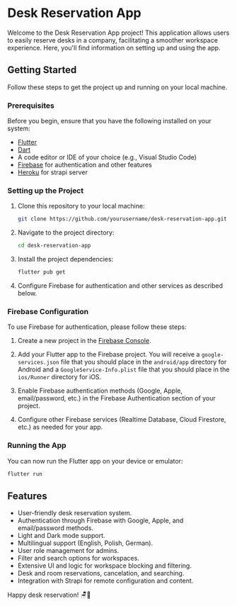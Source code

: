 # Desk Reservation App

Welcome to the Desk Reservation App project! This application allows users to easily reserve desks in a company, facilitating a smoother workspace experience. Here, you'll find information on setting up and using the app.

## Getting Started

Follow these steps to get the project up and running on your local machine.

### Prerequisites

Before you begin, ensure that you have the following installed on your system:

- [Flutter](https://flutter.dev/docs/get-started/install)
- [Dart](https://dart.dev/get-dart)
- A code editor or IDE of your choice (e.g., Visual Studio Code)
- [Firebase](https://firebase.google.com/) for authentication and other features
- [Heroku](https://www.heroku.com/) for strapi server

### Setting up the Project

1. Clone this repository to your local machine:

   ```bash
   git clone https://github.com/yourusername/desk-reservation-app.git
   ```

2. Navigate to the project directory:

   ```bash
   cd desk-reservation-app
   ```

3. Install the project dependencies:

   ```bash
   flutter pub get
   ```

4. Configure Firebase for authentication and other services as described below.

### Firebase Configuration

To use Firebase for authentication, please follow these steps:

1. Create a new project in the [Firebase Console](https://console.firebase.google.com/).

2. Add your Flutter app to the Firebase project. You will receive a `google-services.json` file that you should place in the `android/app` directory for Android and a `GoogleService-Info.plist` file that you should place in the `ios/Runner` directory for iOS.

3. Enable Firebase authentication methods (Google, Apple, email/password, etc.) in the Firebase Authentication section of your project.

4. Configure other Firebase services (Realtime Database, Cloud Firestore, etc.) as needed for your app.

### Running the App

You can now run the Flutter app on your device or emulator:

```bash
flutter run
```

## Features

- User-friendly desk reservation system.
- Authentication through Firebase with Google, Apple, and email/password methods.
- Light and Dark mode support.
- Multilingual support (English, Polish, German).
- User role management for admins.
- Filter and search options for workspaces.
- Extensive UI and logic for workspace blocking and filtering.
- Desk and room reservations, cancelation, and searching.
- Integration with Strapi for remote configuration and content.

Happy desk reservation! 🪑📅